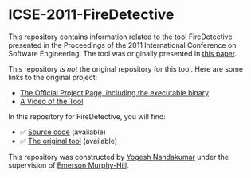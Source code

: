 # ICSE-2011-FireDetective

This repository contains information related to the tool FireDetective presented in the Proceedings of the 2011 International Conference on Software Engineering. The tool was originally presented in [this paper](http://dl.acm.org/citation.cfm?id=1985793.1985973&coll=DL&dl=GUIDE).

This repository _is not_ the original repository for this tool. Here are some links to the original project:
* [The Official Project Page, including the executable binary](http://swerl.tudelft.nl/bin/view/Main/FireDetective)
* [A Video of the Tool](https://www.youtube.com/watch?v=Trp82FNBeEU)

In this repository for FireDetective, you will find:
* :white_check_mark: [Source code](https://github.com/SoftwareEngineeringToolDemos/ICSE-2011-FireDetective/tree/master/FireDetective/FireDetectiveAnalyzer) (available)
* :white_check_mark: [The original tool](https://github.com/SoftwareEngineeringToolDemos/ICSE-2011-FireDetective/tree/master/FireDetective) (available)

This repository was constructed by [Yogesh Nandakumar](https://github.com/ynandak) under the supervision of [Emerson Murphy-Hill](https://github.com/CaptainEmerson). 
